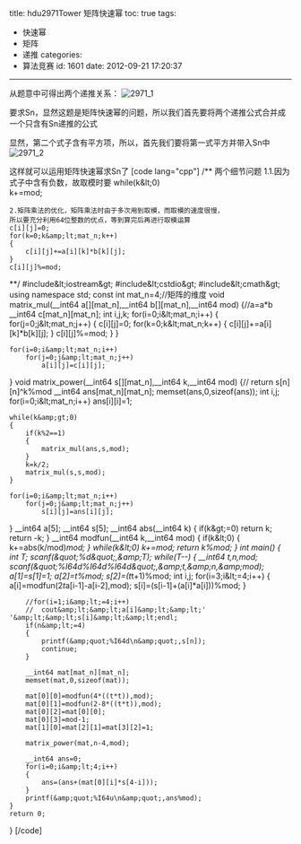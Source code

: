 title: hdu2971Tower 矩阵快速幂
toc: true
tags:
  - 快速幂
  - 矩阵
  - 递推
categories:
  - 算法竞赛
id: 1601
date: 2012-09-21 17:20:37
---

从题意中可得出两个递推关系：
![](/wp-content/uploads/2012/09/2971_13.png "2971_1")

要求Sn，显然这题是矩阵快速幂的问题，所以我们首先要将两个递推公式合并成一个只含有Sn递推的公式

显然，第二个式子含有平方项，所以，首先我们要将第一式平方并带入Sn中
![](/wp-content/uploads/2012/09/2971_2.png "2971_2")

这样就可以运用矩阵快速幂求Sn了
[code lang="cpp"]
/**
	两个细节问题
	1.1.因为式子中含有负数，故取模时要
	while(k&amp;lt;0)  
		k+=mod;

	2.矩阵乘法的优化，矩阵乘法时由于多次用到取模，而取模的速度很慢，
	所以要充分利用64位整数的优点，等到算完后再进行取模运算
	c[i][j]=0;
    for(k=0;k&amp;lt;mat_n;k++)
    {
        c[i][j]+=a[i][k]*b[k][j];
    }
	c[i][j]%=mod;
**/
#include&amp;lt;iostream&amp;gt;
#include&amp;lt;cstdio&amp;gt;
#include&amp;lt;cmath&amp;gt;
using namespace std;
const int mat_n=4;//矩阵的维度
void matrix_mul(__int64 a[][mat_n],__int64 b[][mat_n],__int64 mod)
{//a=a*b
    __int64 c[mat_n][mat_n];
    int i,j,k;
    for(i=0;i&amp;lt;mat_n;i++)
    {
        for(j=0;j&amp;lt;mat_n;j++)
        {
            c[i][j]=0;
            for(k=0;k&amp;lt;mat_n;k++)
            {
                 c[i][j]+=a[i][k]*b[k][j];
            }
			c[i][j]%=mod;
        }
    }

    for(i=0;i&amp;lt;mat_n;i++)
        for(j=0;j&amp;lt;mat_n;j++)
            a[i][j]=c[i][j];
}
void matrix_power(__int64 s[][mat_n],__int64 k,__int64 mod)
{// return s[n][n]^k%mod
    __int64 ans[mat_n][mat_n];
    memset(ans,0,sizeof(ans));
    int i,j;
    for(i=0;i&amp;lt;mat_n;i++)
        ans[i][i]=1;

    while(k&amp;gt;0)
    {
        if(k%2==1)
        {
            matrix_mul(ans,s,mod);
        }
        k=k/2;
        matrix_mul(s,s,mod);
    }

    for(i=0;i&amp;lt;mat_n;i++)
        for(j=0;j&amp;lt;mat_n;j++)
            s[i][j]=ans[i][j];
}
__int64 a[5];
__int64 s[5];
__int64 abs(__int64 k)
{
	if(k&amp;gt;=0)
		return k;
	return -k;
}
__int64 modfun(__int64 k,__int64 mod)
{
	if(k&amp;lt;0)
	{
		k+=abs(k/mod)*mod;
	}
	while(k&amp;lt;0)
		k+=mod;
	return k%mod;
}
int main()
{
	int T;
	scanf(&amp;quot;%d&amp;quot;,&amp;amp;T);
	while(T--)
	{
		__int64 t,n,mod;
		scanf(&amp;quot;%I64d%I64d%I64d&amp;quot;,&amp;amp;t,&amp;amp;n,&amp;amp;mod);
		a[1]=s[1]=1;
		a[2]=t%mod;
		s[2]=(t*t+1)%mod;
		int i,j;
		for(i=3;i&amp;lt;=4;i++)
		{
			a[i]=modfun(2*t*a[i-1]-a[i-2],mod);
			s[i]=(s[i-1]+(a[i]*a[i]))%mod;
		}

		//for(i=1;i&amp;lt;=4;i++)
		//	cout&amp;lt;&amp;lt;a[i]&amp;lt;&amp;lt;' '&amp;lt;&amp;lt;s[i]&amp;lt;&amp;lt;endl;
		if(n&amp;lt;=4)
		{
			printf(&amp;quot;%I64d\n&amp;quot;,s[n]);
			continue;
		}

		__int64 mat[mat_n][mat_n];
		memset(mat,0,sizeof(mat));

		mat[0][0]=modfun(4*((t*t)),mod);
		mat[0][1]=modfun(2-8*((t*t)),mod);
		mat[0][2]=mat[0][0];
		mat[0][3]=mod-1;
		mat[1][0]=mat[2][1]=mat[3][2]=1;

		matrix_power(mat,n-4,mod);

		__int64 ans=0;
		for(i=0;i&amp;lt;4;i++)
		{
			ans=(ans+(mat[0][i]*s[4-i]));
		}
		printf(&amp;quot;%I64u\n&amp;quot;,ans%mod);
	}
	return 0;
}
[/code]